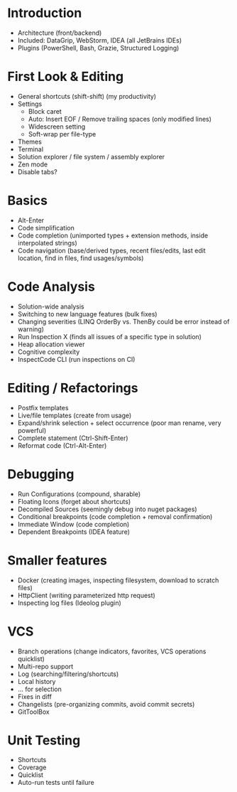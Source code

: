 # Introduction
- Architecture (front/backend)
- Included: DataGrip, WebStorm, IDEA (all JetBrains IDEs)
- Plugins (PowerShell, Bash, Grazie, Structured Logging)

# First Look & Editing
- General shortcuts (shift-shift) (my productivity)
- Settings
    - Block caret
    - Auto: Insert EOF / Remove trailing spaces (only modified lines)
    - Widescreen setting
    - Soft-wrap per file-type
- Themes
- Terminal
- Solution explorer / file system / assembly explorer
- Zen mode
- Disable tabs?

# Basics
- Alt-Enter
- Code simplification
- Code completion (unimported types + extension methods, inside interpolated strings)
- Code navigation (base/derived types, recent files/edits, last edit location, find in files, find usages/symbols)

# Code Analysis
- Solution-wide analysis
- Switching to new language features (bulk fixes)
- Changing severities (LINQ OrderBy vs. ThenBy could be error instead of warning)
- Run Inspection X (finds all issues of a specific type in solution)
- Heap allocation viewer
- Cognitive complexity
- InspectCode CLI (run inspections on CI)

# Editing / Refactorings
- Postfix templates
- Live/file templates (create from usage)
- Expand/shrink selection + select occurrence (poor man rename, very powerful)
- Complete statement (Ctrl-Shift-Enter)
- Reformat code (Ctrl-Alt-Enter)

# Debugging
- Run Configurations (compound, sharable)
- Floating Icons (forget about shortcuts)
- Decompiled Sources (seemingly debug into nuget packages)
- Conditional breakpoints (code completion + removal confirmation)
- Immediate Window (code completion)
- Dependent Breakpoints (IDEA feature)

# Smaller features
- Docker (creating images, inspecting filesystem, download to scratch files)
- HttpClient (writing parameterized http request)
- Inspecting log files (Ideolog plugin)

# VCS
- Branch operations (change indicators, favorites, VCS operations quicklist)
- Multi-repo support
- Log (searching/filtering/shortcuts)
- Local history
- ... for selection
- Fixes in diff
- Changelists (pre-organizing commits, avoid commit secrets)
- GitToolBox

# Unit Testing
- Shortcuts
- Coverage
- Quicklist
- Auto-run tests until failure
